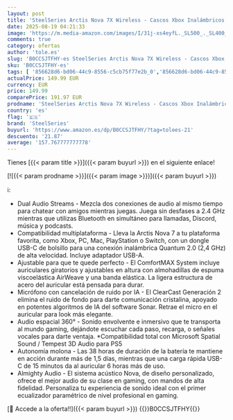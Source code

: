 ```yaml
---
layout: post
title: 'SteelSeries Arctis Nova 7X Wireless - Cascos Xbox Inalámbricos - Controladores magnéticos de neodimio - 2 4GHz + Bluetooth - 38h batería - Micro ClearCast Gen2 IA - Xbox  PS5  PC - Blanco'
date: 2025-08-19 04:21:33
image: 'https://m.media-amazon.com/images/I/31j-xs4eyfL._SL500_._SL400_.jpg'
comments: true
category: ofertas
author: 'tole.es'
slug: 'B0CCSJTFHY-es SteelSeries Arctis Nova 7X Wireless - Cascos Xbox...'
sku: 'B0CCSJTFHY-es'
tags: [ '856628d6-bd06-44c9-8556-c5cb75f77e2b_0','856628d6-bd06-44c9-8556-c5cb75f77e2b_8201','Accesorios para PS4, Xbox One y Nintendo Switch','Accesorios para Xbox One','Accesorios para Xbox Series X y S','Arborist Merchandising Root','Auriculares gaming para Xbox One','Auriculares para Xbox Series X y S','Hardware y juegos para Xbox One','Hardware y juegos para Xbox Series X y S','Self Service','Special Features Stores','Videojuegos','ps5','steelseries','xbox','🇪🇸', ]
actualPrice: 149.99 EUR
currency: EUR
price: 149.99
comparePrice: 191.97 EUR
prodname: 'SteelSeries Arctis Nova 7X Wireless - Cascos Xbox Inalámbricos - Controladores magnéticos de neodimio - 2 4GHz + Bluetooth - 38h batería - Micro ClearCast Gen2 IA - Xbox  PS5  PC - Blanco'
country: 'es'
flag: '🇪🇸'
brand: 'SteelSeries'
buyurl: 'https://www.amazon.es/dp/B0CCSJTFHY/?tag=tolees-21'
descuento: '21.87'
average: '157.767777777778'
---
```


Tienes [{{< param title >}}]({{< param buyurl >}}) en el siguiente enlace!

[![{{< param prodname >}}]({{< param image >}})]({{< param buyurl >}})

ℹ️:

- Dual Audio Streams - Mezcla dos conexiones de audio al mismo tiempo para chatear con amigos mientras juegas. Juega sin desfases a 2.4 GHz mientras que utilizas Bluetooth en simultáneo para llamadas, Discord, música y podcasts.
- Compatibilidad multiplataforma - Lleva la Arctis Nova 7 a tu plataforma favorita, como Xbox, PC, Mac, PlayStation o Switch, con un dongle USB-C de bolsillo para una conexión inalámbrica Quantum 2.0 (2,4 GHz) de alta velocidad. Incluye adaptador USB-A.
- Ajustable para que te quede perfecto - El ComfortMAX System incluye auriculares giratorios y ajustables en altura con almohadillas de espuma viscoelástica AirWeave y una banda elástica. La ligera estructura de acero del auricular está pensada para durar.
- Micrófono con cancelación de ruido por IA - El ClearCast Generación 2 elimina el ruido de fondo para darte comunicación cristalina, apoyado en potentes algoritmos de IA del software Sonar. Retrae el micro en el auricular para look más elegante.
- Audio espacial 360° - Sonido envolvente e inmersivo que te transporta al mundo gaming, dejándote escuchar cada paso, recarga, o señales vocales para darte ventaja. *Compatibilidad total con Microsoft Spatial Sound / Tempest 3D Audio para PS5
- Autonomía molona - Las 38 horas de duración de la batería te mantiene en acción durante más de 1,5 días, mientras que una carga rápida USB-C de 15 minutos da al auricular 6 horas más de uso.
- Almighty Audio - El sistema acústico Nova, de diseño personalizado, ofrece el mejor audio de su clase en gaming, con mandos de alta fidelidad. Personaliza tu experiencia de sonido ideal con el primer ecualizador paramétrico de nivel profesional en gaming.

[🛒 Accede a la oferta!!]({{< param buyurl >}})
{{<world>}}B0CCSJTFHY{{</world>}}
